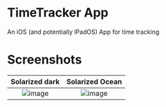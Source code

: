 # TimeTracker App
An iOS (and potentially iPadOS) App for time tracking

# Screenshots
Solarized dark             |  Solarized Ocean
:-------------------------:|:-------------------------:
![image](https://user-images.githubusercontent.com/42655977/116309385-fadc0680-a7a8-11eb-92e0-fbb62df861f1.png) | ![image](https://user-images.githubusercontent.com/42655977/116309407-029bab00-a7a9-11eb-9d5a-49f7d899ff8a.png)
